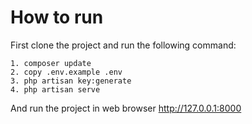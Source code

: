 # How to run
First clone the project and run the following command:

```
1. composer update
2. copy .env.example .env
3. php artisan key:generate
4. php artisan serve
```
And run the project in web browser  http://127.0.0.1:8000
